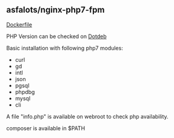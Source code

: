 ## asfalots/nginx-php7-fpm

[Dockerfile](https://github.com/asfalots/docker-nginx-php7)

PHP Version can be checked on [Dotdeb](https://www.dotdeb.org/category/php/)

Basic installation with following php7 modules:
- curl
- gd
- intl
- json
- pgsql
- phpdbg
- mysql
- cli

A file "info.php" is available on webroot to check php availability.

composer is available in $PATH
